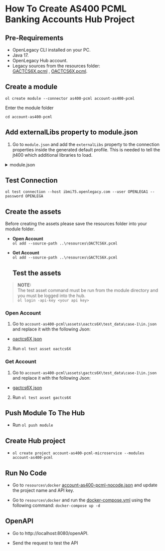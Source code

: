 # How To Create AS400 PCML Banking Accounts Hub Project

## Pre-Requirements

- OpenLegacy CLI installed on your PC.
- Java 17.
- OpenLegacy Hub account.
- Legacy sources from the resources folder:  
  [GACTCS6X.pcml](./resources/GACTCS6X.pcml) , [OACTCS6X.pcml](./resources/OACTCS6X.pcml).

## Create a module

`ol create module --connector as400-pcml account-as400-pcml`

Enter the module folder

`cd account-as400-pcml`

## Add externalLibs property to module.json

1. Go to `module.json` and add the `externalLibs` property to the connection properties inside the generated default profile. This is needed to tell the jt400 which additional libraries to load.
 <details>
  <summary>module.json</summary>

```
{
  "profiles": {
    "$default": {
      "externalLibs": ["RMR2L1"],
       ...
       ...
    }
  }
}

```
</details>
 
## Test Connection

`ol test connection --host ibmi75.openlegacy.com --user OPENLEGA1 --password OPENLEGA`


## Create the assets

Before creating the assets please save the resources folder into your module folder.

- **Open Account**  
  `ol add --source-path ..\resources\OACTCS6X.pcml`
- **Get Account**  
  `ol add --source-path ..\resources\GACTCS6X.pcml`

  ## Test the assets

> **NOTE:**  
> The test asset command must be run from the module directory and you must be logged into the hub.  
> `ol login -api-key <your api key>`

### Open Account

1.  Go to `account-as400-pcml\assets\oactcs6X\test_data\case-1\in.json` and replace it with the following Json:

- [oactcs6X json](https://github.com/openlegacy/openlegacy-public-hub-demos/blob/master/as400-pcml/banking/resources/test-json/oactcs6x.json)

2.  Run `ol test asset oactcs6X`

### Get Account

1.  Go to `account-as400-pcml\assets\gactcs6X\test_data\case-1\in.json` and replace it with the following Json:

- [gactcs6X json](https://github.com/openlegacy/openlegacy-public-hub-demos/blob/master/as400-pcml/banking/resources/test-json/gactcs6x.json)

2.  Run `ol test asset gactcs6X`

## Push Module To The Hub

- Run `ol push module`

## Create Hub project

- `ol create project account-as400-pcml-microservice --modules account-as400-pcml`

## Run No Code

- Go to `resources\docker` [account-as400-pcml-nocode.json](./resources/docker/account-as400-pcml-nocode.json) and update the project name and API key.

- Go to `resources\docker` and run the [docker-compose.yml](./resources/docker/docker-compose.yml) using the following command: `docker-compose up -d`

## OpenAPI

- Go to http://localhost:8080/openAPI.

- Send the request to test the API
